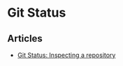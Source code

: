 # Git Status

## Articles
- [Git Status: Inspecting a repository](https://www.atlassian.com/git/tutorials/inspecting-a-repository)